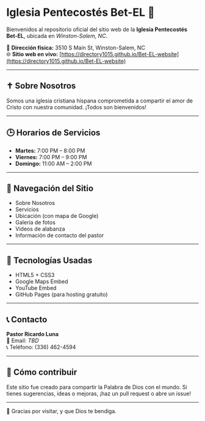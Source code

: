 # Iglesia Pentecostés Bet-EL 🌟

Bienvenidos al repositorio oficial del sitio web de la **Iglesia Pentecostés Bet-EL**, ubicada en *Winston-Salem, NC*.

📍 **Dirección física:** 3510 S Main St, Winston-Salem, NC  
🌐 **Sitio web en vivo:** [https://directory1015.github.io/Bet-EL-website](https://directory1015.github.io/Bet-EL-website)

---

## ✝️ Sobre Nosotros

Somos una iglesia cristiana hispana comprometida a compartir el amor de Cristo con nuestra comunidad. ¡Todos son bienvenidos!

---

## 🕒 Horarios de Servicios

- **Martes:** 7:00 PM – 8:00 PM  
- **Viernes:** 7:00 PM – 9:00 PM  
- **Domingo:** 11:00 AM – 2:00 PM

---

## 🧭 Navegación del Sitio

- Sobre Nosotros  
- Servicios  
- Ubicación (con mapa de Google)  
- Galería de fotos  
- Videos de alabanza  
- Información de contacto del pastor

---

## 🎨 Tecnologías Usadas

- HTML5 + CSS3  
- Google Maps Embed  
- YouTube Embed  
- GitHub Pages (para hosting gratuito)

---

## 📞 Contacto

**Pastor Ricardo Luna**  
📧 Email: *TBD*  
📞 Teléfono: (336) 462-4594

---

## 🚀 Cómo contribuir

Este sitio fue creado para compartir la Palabra de Dios con el mundo. Si tienes sugerencias, ideas o mejoras, ¡haz un pull request o abre un issue!

---

🙏 Gracias por visitar, y que Dios te bendiga.
